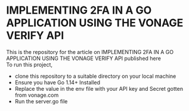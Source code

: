 # IMPLEMENTING 2FA IN A GO APPLICATION USING THE VONAGE VERIFY API
This is the repository for the article on IMPLEMENTING 2FA IN A GO APPLICATION USING THE VONAGE VERIFY API published here</br>
To run this project,
- clone this repository to a suitable directory on your local machine
- Ensure you have Go 1.14+ Installed
- Replace the value in the env file with your API key and Secret gotten from vonage.com
- Run the server.go file
